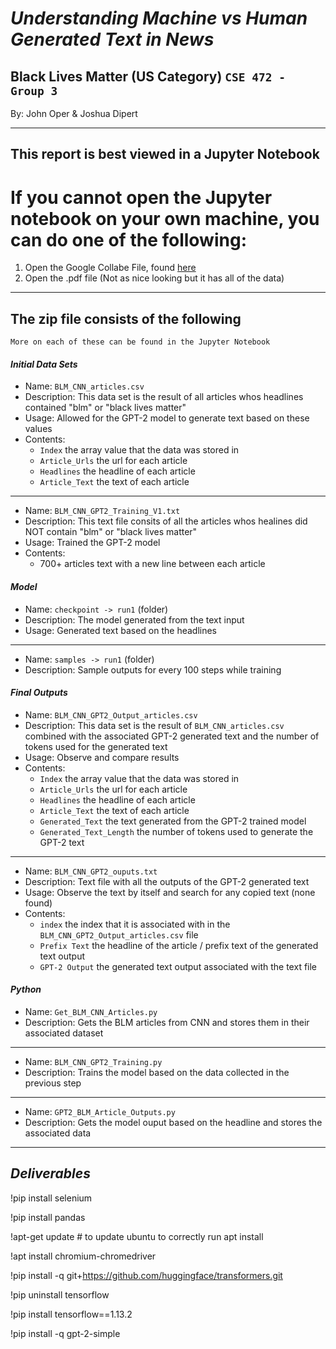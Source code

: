 # ***Understanding Machine vs Human Generated Text in News***
## Black Lives Matter (US Category) `CSE 472 - Group 3`
By: John Oper & Joshua Dipert

---

## **This report is best viewed in a Jupyter Notebook**
# If you cannot open the Jupyter notebook on your own machine, you can do one of the following:
1. Open the Google Collabe File, found [here](https://colab.research.google.com/drive/1873Id-1eBi6OdKusK-hvEmOtdofG7G4v?usp=sharing)
2. Open the .pdf file (Not as nice looking but it has all of the data)

---

## **The zip file consists of the following**
`More on each of these can be found in the Jupyter Notebook`
#### ***Initial Data Sets***
* Name: `BLM_CNN_articles.csv`
* Description: This data set is the result of all articles whos headlines contained "blm" or "black lives matter"
* Usage: Allowed for the GPT-2 model to generate text based on these values
* Contents:
  * `Index` the array value that the data was stored in
  * `Article_Urls` the url for each article
  * `Headlines` the headline of each article
  * `Article_Text` the text of each article

---
* Name: `BLM_CNN_GPT2_Training_V1.txt`
* Description: This text file consits of all the articles whos healines did NOT contain "blm" or "black lives matter"
* Usage: Trained the GPT-2 model
* Contents:
  * 700+ articles text with a new line between each article 

#### ***Model***
* Name: `checkpoint -> run1` (folder)
* Description: The model generated from the text input
* Usage: Generated text based on the headlines
---
* Name: `samples -> run1` (folder)
* Description: Sample outputs for every 100 steps while training

#### ***Final Outputs***
* Name: `BLM_CNN_GPT2_Output_articles.csv`
* Description: This data set is the result of `BLM_CNN_articles.csv` combined with the associated GPT-2 generated text and the number of tokens used for the generated text
* Usage: Observe and compare results
* Contents:
  * `Index` the array value that the data was stored in
  * `Article_Urls` the url for each article
  * `Headlines` the headline of each article
  * `Article_Text` the text of each article
  * `Generated_Text` the text generated from the GPT-2 trained model
  * `Generated_Text_Length` the number of tokens used to generate the GPT-2 text

---
* Name: `BLM_CNN_GPT2_ouputs.txt`
* Description: Text file with all the outputs of the GPT-2 generated text
* Usage: Observe the text by itself and search for any copied text (none found)
* Contents:
  * `index` the index that it is associated with in the `BLM_CNN_GPT2_Output_articles.csv` file
  * `Prefix Text` the headline of the article / prefix text of the generated text output
  * `GPT-2 Output` the generated text output associated with the text file
  
 #### ***Python***
 * Name: `Get_BLM_CNN_Articles.py`
 * Description: Gets the BLM articles from CNN and stores them in their associated dataset
 ---
 * Name: `BLM_CNN_GPT2_Training.py`
 * Description: Trains the model based on the data collected in the previous step
 ---
 * Name: `GPT2_BLM_Article_Outputs.py`
 * Description: Gets the model ouput based on the headline and stores the associated data

---

## ***Deliverables***
!pip install selenium

!pip install pandas

!apt-get update # to update ubuntu to correctly run apt install

!apt install chromium-chromedriver

!pip install -q git+https://github.com/huggingface/transformers.git

!pip uninstall tensorflow

!pip install tensorflow==1.13.2

!pip install -q gpt-2-simple
 
